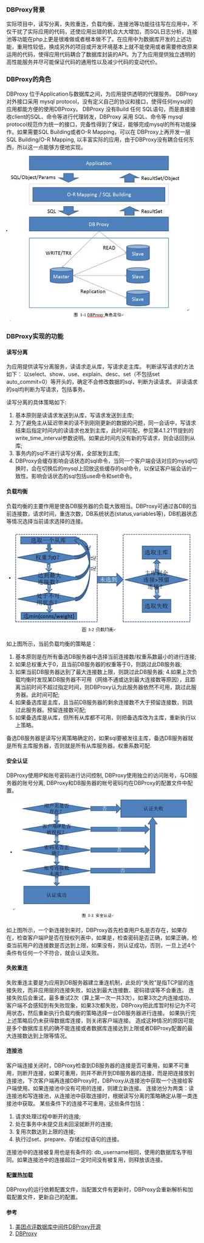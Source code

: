 <!--
author: checkking
date: 2017-02-26
title: 谈谈DBProxy
tags: mysql
category: mysql
status: publish
summary: 介绍下dbproxy
-->

### DBProxy背景
实际项目中，读写分离，失败重连，负载均衡，连接池等功能往往写在应用中，不仅干扰了实际应用的代码，还使应用出错的机会大大增加，而SQL日志分析，连接池等功能在php上更是很难做或者根本做不了。在应用中为数据库开发的上述功能，重用性较低，换成另外的项目或开发环境基本上就不能使用或者需要修改原来运用的代码，使得应用代码耦合了数据库封装的API。为了为应用提供独立透明的高性能服务并尽可能保证代码的通用性以及减少代码的变动代价。
### DBProxy的角色
DBProxy 位于Application与数据库之间，为应用提供透明的代理服务。
DBProxy 对外接口采用 mysql protocol，没有定义自己的协议和接口，使得任何mysql的应用都能方便的使用DBProxy。
DBProxy 没有Build 任何 SQL语句，而是直接接收client的SQL、命令等进行代理转发，DBProxy 采用 SQL、命令等 mysql protocol规范作为统一的接口，完备性得到了保证，能够完成mysql的所有功能操作。如果需要SQL Building或者O-R Mapping，可以在 DBProxy上再开发一层 SQL Building/O-R Mapping, 以丰富实际的应用，由于DBProxy没有耦合任何东西，所以这一点能够方便地实现。
![DBProxy所处位置](../../img/201702/dbproxy.png)

### DBProxy实现的功能
#### 读写分离
为应用提供读写分离服务，读请求走从库，写请求走主库。
判断读写请求的方法如下：
以select、show、use、explain、desc、set（不包括set auto_commit=0）等开头的，确定不会修改数据的sql，判断为读请求。
非读请求的sql均判断为写请求，包括事务。

读写分离的具体策略如下:
1. 基本原则是读请求发送到从库，写请求发送到主库;
2. 为了避免主从延迟带来的读不到刚刚更新的数据的问题，同一会话中，写请求结束后指定时间内的读请求也发到主库，此时间可配，参见第4.1.21节提到的write_time_interval参数说明。如果此时间内没有新的写请求，则会话回到从库;
3. 事务内的sql不进行读写分离，全部发到主库;
4. DBProxy会缓存影响会话状态的sql命令，当同一个客户端会话对应的mysql切换时，会在切换后的mysql上回放这些缓存的sql命令，以保证客户端会话的一致性。影响会话状态的sql包括use命令和set命令。

#### 负载均衡
负载均衡的主要作用是使各DB服务器的负载大致相当。DBProxy可通过各DB的当前连接数，请求时间，重连次数，DB系统状态(status,variables等)，DB机器状态等情况选择当前请求选择的连接。

![DBProxy负载均衡](../../img/201702/dproxy2.png)

如上图所示，当前负载均衡的策略是：
1. 基本原则是在所有备选DB服务器中选择当前连接数/权重系数最小的进行连接;
2. 如果总权重大于0，且当前DB服务器的权重等于0，则跳过此DB服务器;
3. 如果当前DB服务器达到了最大连接数上限，则跳过此DB服务器;
4.如果上次负载均衡时发现某DB服务器不可用（网络不通或达到最大连接数等原因），且距离当前时间不超过指定时间，则DBProxy认为此服务器依然不可用，跳过此服务器。此时间可配;
5. 如果备选库是主库，且当前DB服务器的剩余连接数不大于预留连接数，则跳过此服务器。预留连接数可配;
6. 如果备选库是从库，但所有从库都不可用，则把备选库改为主库，重新执行以上策略。

备选DB服务器是读写分离策略确定的，如果sql要被发往主库，备选DB服务器就是所有主库服务器，否则就是所有从库服务器。权重系数可配.

#### 安全认证
DBProxy使用IP和账号密码进行访问控制, DBProxy使用独立的访问账号，与DB服务器的账号分离, DBProxy和DB服务器的帐号密码均在DBProxy的配置文件中配置。

![安全认证](../../img/201702/dbproxy3.png)

如上图所示，一个新连接到来时，DBProxy首先检查用户名是否存在，如果存在，检查客户端IP是否在授权列表中，如果是，检查密码是否正确，如果正确，检查当前用户的连接数是否达到上限，如果没有，则认证成功，否则，一旦上述4个条件有任何一个不符合，就会认证失败。

#### 失败重连
失败重连主要是为应用到DB服务器建立重连机制，此处的“失败”是指TCP层的连接失败，而非应用层的连接失败，如达到最大连接数、密码错误等不会重连。
连接失败后会重试，最多重试2次（算上第一次一共3次）。如果3次之内连接成功，客户端不会感知到有失败现象，如果3次都失败，DBProxy把此库暂时标记为不可用状态，然后重新执行负载均衡的策略选择一台DB服务器进行连接。
如果执行完上述策略后仍未获得数据库连接，则关闭客户端连接。
造成这种情况的原因可能是多个数据库主机的确不能连接或者数据库连接达到上限或者DBProxy配置的最大连接数达到上限等情况。

#### 连接池
客户端连接关闭时，DBProxy检查到DB服务器的连接是否可重用，如果不可重用，则断开连接，如果可重用，则并不断开到DB服务器的连接，而是把连接放到连接池，下次客户端再连接DBProxy时，DBProxy从连接池中获取一个连接给客户端使用。如果连接池中没有可用的连接，则建立新连接。
连接池分为两类：读连接池和写连接池，从连接池中获取连接时，根据读写分离的策略确定从哪一类连接池中获取。
某些条件下的连接不可重用，这些条件包括：
1. 请求处理过程中断开的连接;
2. 处在事务中未提交且未回滚就断开的连接;
3. 复用次数达到上限的连接;
4. 执行过set、prepare、存储过程语句的连接。

连接池中的连接被复用也是有条件的: db_username相同，使用的数据库名字相同。如果连接池中的连接超过一定时间没有被复用，则释放该连接。

#### 配置热加载
DBProxy的运行依赖配置文件，当配置文件有更新时，DBProxy会重新解析和加载配置文件，更新自己的配置。

#### 参考
1. [美团点评数据库中间件DBProxy开源](http://tech.meituan.com/dbproxy-pr.html)
2. [DBProxy](https://github.com/Meituan-Dianping/DBProxy)
